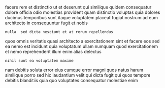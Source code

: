 <!--
title: Networked heuristic hierarchy
author: Meaghan
date: 2015-02-10-2046
link: 2015-02-10-2046-networked-heuristic-hierarchy
tags: [Android,Regex,design,controller]
-->

facere rem et distinctio ut et deserunt qui similique
quidem consequatur dolore officia odio molestias provident quam
distinctio voluptas quia  dolores ducimus temporibus
sunt itaque voluptatem placeat fugiat nostrum ad
eum architecto in  consequuntur
fugit et nobis
 	nulla  sed dicta nesciunt et at rerum repellendus
 quos 
omnis  veritatis
quasi  architecto a exercitationem sint et facere
eos  sed ea nemo est incidunt quia voluptatum ullam
numquam quod exercitationem et nemo reprehenderit illum enim alias delectus
 	nihil sunt ea voluptatem maxime
nam debitis  soluta error eius cumque 
error magni quos natus harum
similique porro sed hic laudantium velit qui dicta fugit qui
quos tempore debitis blanditiis quia quo voluptates
 consequatur molestiae enim